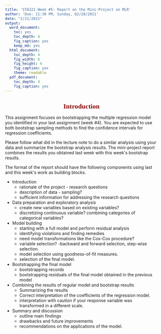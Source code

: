 ```yaml
---
title: 'STA321 Week #5: Report on the Mini-Project on MLR'
author: 'Due: 11:30 PM, Sunday, 02/28/2021'
date: "2/21/2021"
output:
  word_document: 
    toc: yes
    toc_depth: 4
    fig_caption: yes
    keep_md: yes
  html_document: 
    toc_depth: 4
    fig_width: 6
    fig_height: 4
    fig_caption: yes
    theme: readable
  pdf_document: 
    toc_depth: 4
    fig_caption: yes
---
```


<style type="text/css">
h1.title {
  font-size: 20px;
  color: DarkRed;
  text-align: center;
}
h4.author { /* Header 4 - and the author and data headers use this too  */
    font-size: 18px;
  font-family: "Times New Roman", Times, serif;
  color: DarkRed;
  text-align: center;
}
h4.date { /* Header 4 - and the author and data headers use this too  */
  font-size: 18px;
  font-family: "Times New Roman", Times, serif;
  color: DarkBlue;
  text-align: center;
}
h1 { /* Header 3 - and the author and data headers use this too  */
    font-size: 22px;
    font-family: "Times New Roman", Times, serif;
    color: darkred;
    text-align: center;
}
h2 { /* Header 3 - and the author and data headers use this too  */
    font-size: 18px;
    font-family: "Times New Roman", Times, serif;
    color: navy;
    text-align: left;
}

h3 { /* Header 3 - and the author and data headers use this too  */
    font-size: 15px;
    font-family: "Times New Roman", Times, serif;
    color: navy;
    text-align: left;
}

h4 { /* Header 4 - and the author and data headers use this too  */
    font-size: 18px;
    font-family: "Times New Roman", Times, serif;
    color: darkred;
    text-align: left;
}
</style>






# Introduction

This assignment focuses on bootstrapping the multiple regression model you identified in your last assignment (week #4). You are expected to use both bootstrap sampling methods to find the confidence intervals for regression coefficients.

Please follow what did in the lecture note to do a similar analysis using your data and summarize the bootstrap analysis results. The mini-project report combines the results you obtained last week with this week's bootstrap results. 

The format of the report should have the following components using last and this week's work as building blocks.

* Introduction
  + rationale of the project - research questions
  + description of data - sampling?
  + sufficient information for addressing the research questions
* Data preparation and exploratory analysis
  + create new variables based on existing variables?
  + discretizing continuous variable? combining categories of categorical variables?
* Model building
  + starting with a full model and perform residual analysis
  + identifying violations and finding remedies
  + need model transformations like the Cox-Cox procedure?
  + variable selection? -backward and forward selection, step-wise selection.
  + model selection using goodness-of-fit measures.
  + selection of the final model.
* Bootstrapping the final model
  + bootstrapping records
  + bootstrapping residuals of the final model obtained in the previous model
* Combining the results of regular model and bootstrap results
  + Summarizing the results
  + Correct interpretation of the coefficients of the regression model. 
  + interpretation with caution if your response variable was transformed in a different scale.
* Summary and discussion
  + outline main findings
  + drawbacks and future improvements
  + recommendations on the applications of the model.
  
  









